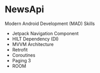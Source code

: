 # NewsApi

Modern Android Development (MAD) Skills

- Jetpack Navigation Component
- HILT Dependency (DI)
- MVVM Architecture
- Retrofit
- Coroutines
- Paging 3
- ROOM

